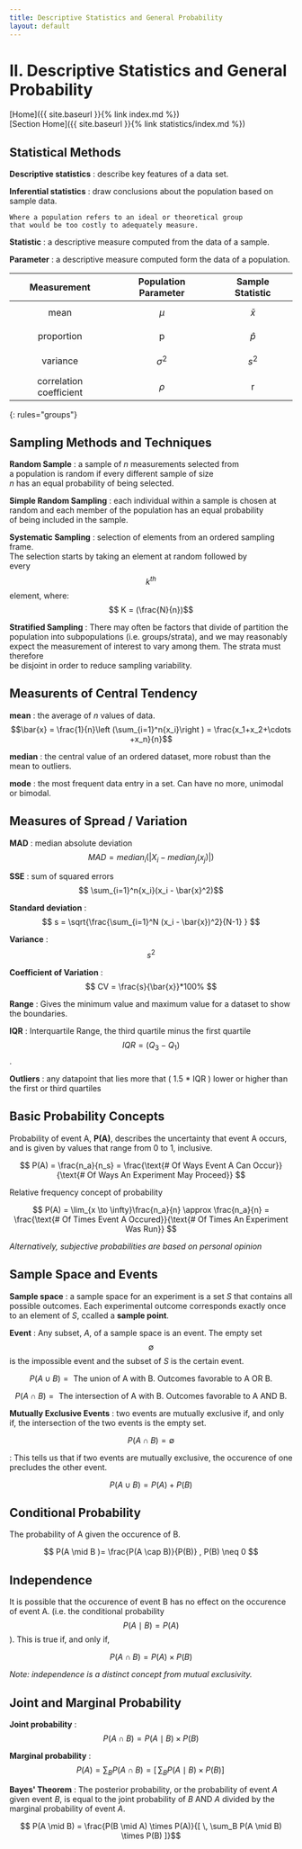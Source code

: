 ```yaml
---
title: Descriptive Statistics and General Probability
layout: default
---
```


# II. Descriptive Statistics and General Probability

[Home]({{ site.baseurl }}{% link index.md %}) <br/>
[Section Home]({{ site.baseurl }}{% link statistics/index.md %})

## Statistical Methods
__Descriptive statistics__
: describe key features of a data set.
	
__Inferential statistics__
: draw conclusions about the population based on sample data.

	Where a population refers to an ideal or theoretical group
	that would be too costly to adequately measure.
	
__Statistic__
: a descriptive measure computed from the data of a sample.

__Parameter__
: a descriptive measure computed form the data of a population.

|Measurement | Population Parameter | Sample Statistic |
| :---: | :---: | :---: |
|mean | $$\mu$$ | $$\bar{x}$$ |
|proportion | p | $$\hat{p}$$ |
|variance | $$\sigma^{2}$$ | $$s^2$$ |
|correlation coefficient | $$\rho$$ | r |
{: rules="groups"}

## Sampling Methods and Techniques
__Random Sample__
: a sample of *n* measurements selected from <br/>
a population is random if every different sample of size <br/>
*n* has an equal probability of being selected.

__Simple Random Sampling__
: each individual within a sample is chosen at <br/>
random and each member of the population has an equal probability <br/>
of being included in the sample.

__Systematic Sampling__
: selection of elements from an ordered sampling frame. <br/>
The selection starts by taking an element at random followed by <br/> 
every $$k^{th}$$ element, where:<br/>
$$ K = (\frac{N}{n})$$

__Stratified Sampling__
: There may often be factors that divide of partition the <br/> 
population into subpopulations (i.e. groups/strata), and we may reasonably <br/>
expect the measurement of interest to vary among them. The strata must therefore <br/>
be disjoint in order to reduce sampling variability.

## Measurents of Central Tendency
	
__mean__
: the average of *n* values of data. <br/>
$$\bar{x} = \frac{1}{n}\left (\sum_{i=1}^n{x_i}\right ) = \frac{x_1+x_2+\cdots +x_n}{n}$$

__median__
: the central value of an ordered dataset, more robust than the mean to outliers.

__mode__
: the most frequent data entry in a set. Can have no more, unimodal or bimodal.

## Measures of Spread / Variation

__MAD__
: median absolute deviation
$$ MAD = median_i( | X_i - median_j(x_j) | ) $$

__SSE__
: sum of squared errors
$$ \sum_{i=1}^n{x_i}(x_i - \bar{x}^2)$$

__Standard deviation__
: $$ s = \sqrt{\frac{\sum_{i=1}^N (x_i - \bar{x})^2}{N-1} } $$

__Variance__ 
: $$ s^2 $$

__Coefficient of Variation__
: $$ CV = \frac{s}{\bar{x}}*100% $$

__Range__
: Gives the minimum value and maximum value for a dataset to show the boundaries.

__IQR__
: Interquartile Range, the third quartile minus the first quartile 
$$ IQR = (Q_3 - Q_1) $$.

__Outliers__
: any datapoint that lies more that ( 1.5 * IQR ) lower or higher than the first or third quartiles

## Basic Probability Concepts

Probability of event A, __P(A)__, describes the uncertainty that event A occurs, and is given by values that range from 0 to 1, inclusive.

$$ P(A) = \frac{n_a}{n_s} = \frac{\text{# Of Ways Event A Can Occur}}{\text{# Of Ways An Experiment May Proceed}} $$

Relative frequency concept of probability

$$ P(A) = \lim_{x \to \infty}\frac{n_a}{n} \approx \frac{n_a}{n} = \frac{\text{# Of Times Event A Occured}}{\text{# Of Times An Experiment Was Run}} $$

*Alternatively, subjective probabilities are based on personal opinion*


## Sample Space and Events

__Sample space__
: a sample space for an experiment is a set *S* that contains all possible outcomes. Each experimental outcome corresponds exactly once to an element of *S*, ccalled a __sample point__.

__Event__
: Any subset, *A*, of a sample space is an event. The empty set $$ \emptyset $$ is the impossible event and the subset of *S* is the certain event.


$$ P(A\cup B) = \text{ The union of A with B. Outcomes favorable to A OR B.} $$

$$ P(A\cap B) = \text{ The intersection of A with B. Outcomes favorable to A AND B.} $$

__Mutually Exclusive Events__
: two events are mutually exclusive if, and only if, the intersection of the two events is the empty set.

$$ P(A\cap B) = \emptyset $$

: This tells us that if two events are mutually exclusive, the occurence of one precludes the other event.

$$ P(A\cup B) = P(A) + P(B) $$

## Conditional Probability

The probability of A given the occurence of B. 

$$ P(A \mid B )= \frac{P(A \cap B)}{P(B)}  , P(B) \neq 0 $$

## Independence

It is possible that the occurence of event B has no effect on the occurence of event A. (i.e. the conditional probability $$ P(A \mid B ) = P(A) $$ ). 
This is true if, and only if, 

$$ P(A\cap B) = P(A) \times P(B) $$

*Note: independence is a distinct concept from mutual exclusivity.*


## Joint and Marginal Probability

__Joint probability__
: $$ P(A \cap B ) = P(A \mid B) \times P(B) $$

__Marginal probability__
: $$ P(A) = \sum_B P(A \cap B) = [ \, \sum_B P(A \mid B) \times P(B) ] \, $$

__Bayes' Theorem__
: The posterior probability, or the probability of event *A* given event *B*, is equal to the joint probability of *B* AND *A* divided by the marginal probability of event *A*.

$$ P(A \mid B) = \frac{P(B \mid A) \times P(A)}{[ \, \sum_B P(A \mid B) \times P(B) ]}$$









